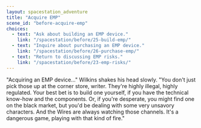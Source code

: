 ```yaml
---
layout: spacestation_adventure
title: "Acquire EMP"
scene_id: "before-acquire-emp"
choices:
  - text: "Ask about building an EMP device."
    link: "/spacestation/before/25-build-emp/"
  - text: "Inquire about purchasing an EMP device."
    link: "/spacestation/before/26-purchase-emp/"
  - text: "Return to discussing EMP risks."
    link: "/spacestation/before/23-emp-risks/"
---
```


"Acquiring an EMP device..." Wilkins shakes his head slowly. "You don't just pick those up at the corner store, writer. They're highly illegal, highly regulated. Your best bet is to build one yourself, if you have the technical know-how and the components. Or, if you're desperate, you might find one on the black market, but you'd be dealing with some very unsavory characters. And the Wires are always watching those channels. It's a dangerous game, playing with that kind of fire."
